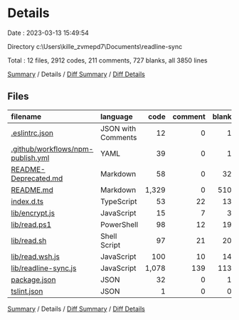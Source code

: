 # Details

Date : 2023-03-13 15:49:54

Directory c:\\Users\\kille_zvmepd7\\Documents\\readline-sync

Total : 12 files,  2912 codes, 211 comments, 727 blanks, all 3850 lines

[Summary](results.md) / Details / [Diff Summary](diff.md) / [Diff Details](diff-details.md)

## Files
| filename | language | code | comment | blank | total |
| :--- | :--- | ---: | ---: | ---: | ---: |
| [.eslintrc.json](/.eslintrc.json) | JSON with Comments | 12 | 0 | 1 | 13 |
| [.github/workflows/npm-publish.yml](/.github/workflows/npm-publish.yml) | YAML | 39 | 0 | 1 | 40 |
| [README-Deprecated.md](/README-Deprecated.md) | Markdown | 58 | 0 | 32 | 90 |
| [README.md](/README.md) | Markdown | 1,329 | 0 | 510 | 1,839 |
| [index.d.ts](/index.d.ts) | TypeScript | 53 | 22 | 13 | 88 |
| [lib/encrypt.js](/lib/encrypt.js) | JavaScript | 15 | 7 | 3 | 25 |
| [lib/read.ps1](/lib/read.ps1) | PowerShell | 98 | 12 | 19 | 129 |
| [lib/read.sh](/lib/read.sh) | Shell Script | 97 | 21 | 20 | 138 |
| [lib/read.wsh.js](/lib/read.wsh.js) | JavaScript | 100 | 10 | 14 | 124 |
| [lib/readline-sync.js](/lib/readline-sync.js) | JavaScript | 1,078 | 139 | 113 | 1,330 |
| [package.json](/package.json) | JSON | 32 | 0 | 1 | 33 |
| [tslint.json](/tslint.json) | JSON | 1 | 0 | 0 | 1 |

[Summary](results.md) / Details / [Diff Summary](diff.md) / [Diff Details](diff-details.md)
